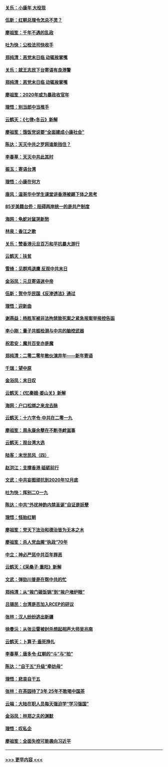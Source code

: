 #### [关乐：小康年 大役现](../pages/nsc993/n11774213.md?t=01081244) 
#### [伍新：红朝总理令怎总不灵？](../pages/nsc993/n11770813.md?t=01081244) 
#### [廖祖笙：千年不遇的乱政](../pages/nsc993/n11770373.md?t=01081244) 
#### [吐为快：公检法司快收手](../pages/nsc993/n11770359.md?t=01081244) 
#### [郑纯清：恶党末日临 动辄挨掌嘴](../pages/nsc993/n11769912.md?t=01081244) 
#### [关乐：就王志民下台寄语有良港警](../pages/nsc993/n11769903.md?t=01081244) 
#### [郑纯清：恶党末日临 动辄挨掌嘴](../pages/nsc993/n11769356.md?t=01081244) 
#### [廖祖笙：2020年或为暴政收官年](../pages/nsc993/n11768216.md?t=01081244) 
#### [理悟：别当郎中当推手](../pages/nsc993/n11768243.md?t=01081244) 
#### [云鹤天：《七律▪冬云》新解](../pages/nsc993/n11768204.md?t=01081244) 
#### [廖祖笙：饿饭党说要“全面建成小康社会”](../pages/nsc993/n11767482.md?t=01081244) 
#### [陈达：天灭中共之罗网谁能挡住？](../pages/nsc993/n11767465.md?t=01081244) 
#### [李春草：天灭中共此其时](../pages/nsc993/n11767452.md?t=01081244) 
#### [振玉：寄语台湾](../pages/nsc993/n11767432.md?t=01081244) 
#### [理悟：小康在何方](../pages/nsc993/n11767394.md?t=01081244) 
#### [唐风：温哥华中学生课堂讲香港被踢下体之思考](../pages/nsc993/n11766848.md?t=01081244) 
#### [85岁美籍台侨：阻碍两岸统一的是共产制度](../pages/nsc993/n11765043.md?t=01081244) 
#### [海网：龟蛇对鼠哭新愁](../pages/nsc993/n11764895.md?t=01081244) 
#### [林泉：香江之歌](../pages/nsc993/n11764415.md?t=01081244) 
#### [关乐：赞香港元旦百万和平抗暴大游行](../pages/nsc993/n11764382.md?t=01081244) 
#### [云鹤天：扶贫](../pages/nsc993/n11764245.md?t=01081244) 
#### [雪绮：见群鸡退鹰  反观中共末日](../pages/nsc993/n11762112.md?t=01081244) 
#### [金浴凤：元旦寄语迷中帝](../pages/nsc993/n11761788.md?t=01081244) 
#### [伍新：贺中华民国《反渗透法》通过](../pages/nsc993/n11761994.md?t=01081244) 
#### [理悟：迎新曲](../pages/nsc993/n11761152.md?t=01081244) 
#### [谢燕益：杨胜军被非法拘禁致死案之紧急报案举报控告函](../pages/nsc993/n11756134.md?t=01081244) 
#### [李小刚：量子共振检测与中共的脑控武器](../pages/nsc993/n11754518.md?t=01081244) 
#### [祝君安：魔共百变亦是魔](../pages/nsc993/n11754469.md?t=01081244) 
#### [郑纯清：二零二零年散伙演弃年——新年寄语](../pages/nsc993/n11754195.md?t=01081244) 
#### [千瑞：望中原](../pages/nsc993/n11754159.md?t=01081244) 
#### [金浴凤：末日叹](../pages/nsc993/n11752359.md?t=01081244) 
#### [云鹤天：《忆秦娥‧娄山关》新解](../pages/nsc993/n11752348.md?t=01081244) 
#### [海网：户口松绑之来龙去脉](../pages/nsc993/n11752328.md?t=01081244) 
#### [云鹤天：十六字令‧中共在二零一九](../pages/nsc993/n11752305.md?t=01081244) 
#### [廖祖笙：周永康余孽在不断寻衅滋事](../pages/nsc993/n11751013.md?t=01081244) 
#### [云鹤天：观台湾大选](../pages/nsc993/n11751007.md?t=01081244) 
#### [陆客：末世民风（四）](../pages/nsc993/n11749203.md?t=01081244) 
#### [赵洪江：支撑香港 砥砺前行](../pages/nsc993/n11748482.md?t=01081244) 
#### [文武：中共妄图顽抗到2020年12月底](../pages/nsc993/n11748446.md?t=01081244) 
#### [吐为快：挥别二O一九](../pages/nsc993/n11748411.md?t=01081244) 
#### [陈达：中共“外扰神韵内禁圣诞”自证是妖孽](../pages/nsc993/n11748226.md?t=01081244) 
#### [理悟：怪胎红朝](../pages/nsc993/n11748206.md?t=01081244) 
#### [廖祖笙：党天下法治和德治皆为无本之木](../pages/nsc993/n11748135.md?t=01081244) 
#### [廖祖笙：杀人党血腥“执政”70年](../pages/nsc993/n11745144.md?t=01081244) 
#### [中立：神必严惩中共百年罪恶](../pages/nsc993/n11744970.md?t=01081244) 
#### [云鹤天：《采桑子‧重阳》新解](../pages/nsc993/n11744948.md?t=01081244) 
#### [文武：弹劾川普是在帮中共的忙](../pages/nsc993/n11744758.md?t=01081244) 
#### [郑纯清：从“挨门砸饭锅”到“挨户堵炉眼”](../pages/nsc993/n11744745.md?t=01081244) 
#### [吕锡民：台湾是否加入RCEP的研议](../pages/nsc993/n11744701.md?t=01081244) 
#### [张林：汉人纷纷逃出新疆](../pages/nsc993/n11743530.md?t=01081244) 
#### [徐曼沅：从张云雷被封杀想起相声大师吴兆南](../pages/nsc993/n11741816.md?t=01081244) 
#### [云鹤天：卜算子‧垂死挣扎](../pages/nsc993/n11739956.md?t=01081244) 
#### [李春草：唐多令‧红朝的“斗”与“拍”](../pages/nsc993/n11739830.md?t=01081244) 
#### [陈达：“自干五”升级“牵妨母”](../pages/nsc993/n11739724.md?t=01081244) 
#### [理悟：悲哀自干五](../pages/nsc993/n11739547.md?t=01081244) 
#### [张林：在茶园待了3年 25年不敢喝中国茶](../pages/nsc993/n11739240.md?t=01081244) 
#### [云端：大陆在职人员每天强迫学“学习强国”](../pages/nsc993/n11738735.md?t=01081244) 
#### [金浴凤：林郑之夫的渊默](../pages/nsc993/n11737735.md?t=01081244) 
#### [理悟：叹私企](../pages/nsc993/n11737715.md?t=01081244) 
#### [廖祖笙：全面失控可能袭向习近平](../pages/nsc993/n11737704.md?t=01081244) 

----
#### [ >>> 更早内容 <<< ](../indexes/nsc993-earlier.md)
